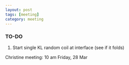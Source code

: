 ```yaml
---
layout: post
tags: [meeting]
category: meeting
---
```


### TO-DO
1. Start single KL random coil at interface (see if it folds)

Christine meeting: 10 am Friday, 28 Mar
